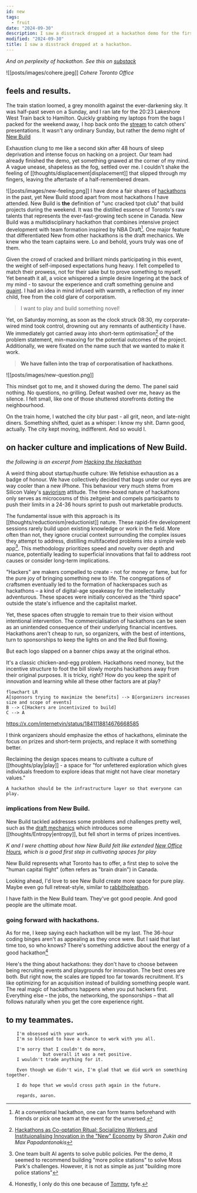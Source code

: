 ```yaml
---
id: new
tags:
  - fruit
date: "2024-09-30"
description: I saw a disstrack dropped at a hackathon demo for the first time. And on perplexity of hackathon.
modified: "2024-09-30"
title: I saw a disstrack dropped at a hackathon.
---
```


_And on perplexity of hackathon. See this on [substack](https://open.substack.com/pub/livingalone/p/i-saw-a-disstrack-dropped-at-a-hackathon?r=1z8i4s&utm_campaign=post&utm_medium=web&showWelcomeOnShare=true)_

![[posts/images/cohere.jpeg]]
_Cohere Toronto Office_

## feels and results.

The train station loomed, a grey monolith against the ever-darkening sky. It was half-past seven on a Sunday, and I ran late for the 20:23 Lakeshore West Train back to Hamilton. Quickly grabbing my laptops from the bags I packed for the weekend away, I hop back onto the [stream](https://x.com/i/broadcasts/1OwxWNvzRejJQ) to catch others' presentations. It wasn't any ordinary Sunday, but rather the demo night of [New Build](https://x.com/newsystems_/status/1828455648377327976)

Exhaustion clung to me like a second skin after 48 hours of sleep deprivation and intense focus on hacking on a project. Our team had already finished the demo, yet something gnawed at the corner of my mind. A vague unease, shapeless as the fog, settled over me. I couldn't shake the feeling of [[thoughts/displacement|displacement]] that slipped through my fingers, leaving the aftertaste of a half-remembered dream.

![[posts/images/new-feeling.png]]
I have done a fair shares of [hackathons](https://jzhao.xyz/posts/hackathons) in the past, yet New Build stood apart from most hackathons I have attended. New Build is **the** definition of "unc cracked tpot club"  that build projects during the weekend. It was the distilled essence of Toronto's raw talents that represents the ever-fast-growing tech scene in Canada. New Build was a multidisciplinary hackathon that combines intensive project development with team formation inspired by NBA Draft[^1]. One major feature that differentiated New from other hackathons is the draft mechanics. We knew who the team captains were. Lo and behold, yours truly was one of them.

Given the crowd of cracked and brilliant minds participating in this event, the weight of self-imposed expectations hung heavy. I felt compelled to match their prowess, not for their sake but to prove something to myself.
Yet beneath it all, a voice whispered a simple desire lingering at the back of my mind - to savour the experience and craft something genuine and [quaint](https://maggieappleton.com/folk-interfaces). I had an idea in mind infused with warmth, a reflection of my inner child, free from the cold glare of corporatism.

> I want to play and build something novel!

Yet, on Saturday morning, as soon as the clock struck 08:30, my corporate-wired mind took control, drowning out any remnants of authenticity I have. We immediately got carried away into short-term optimisation[^2] of the problem statement, min-maxxing for the potential outcomes of the project. Additionally, we were fixated on the name such that we wanted to make it work.

> **We have fallen into the trap of corporatisation of hackathons**.

![[posts/images/new-question.png]]

This mindset got to me, and it showed during the demo. The panel said nothing. No questions, no grilling. Defeat washed over me, heavy as the silence. I felt small, like one of those shuttered storefronts dotting the neighbourhood.

On the train home, I watched the city blur past - all grit, neon, and late-night diners. Something shifted, quiet as a whisper: I know my shit. Damn good, actually. The city kept moving, indifferent. And so would I.

## on hacker culture and implications of New Build.

_the following is an excerpt from [Hacking the Hackathon](https://jzhao.xyz/posts/hackathons)_

A weird thing about startup/hustle culture: We fetishise exhaustion as a badge of honour. We have collectively decided that bags under our eyes are way cooler than a new iPhone.
This behaviour very much stems from Silicon Valey's [saviorism](https://stanforddaily.com/2018/02/16/silicon-valleys-saviorism-problem/) attitude.
The time-boxed nature of hackathons only serves as microcosms of this zeitgeist and compels participants to push their limits in a 24-36 hours sprint to push out marketable products.

The fundamental issue with this approach is its [[thoughts/reductionism|reductionist]] nature. These rapid-fire development sessions
rarely build upon existing knowledge or work in the field. More often than not, they ignore crucial context
surrounding the complex issues they attempt to address, distilling multifaceted problems into a simple web app[^3].
This methodology prioritizes speed and novelty over depth and nuance, potentially leading to superficial innovations that fail to address root causes or consider long-term implications.

"Hackers" are makers compelled to create - not for money or fame, but for the pure joy of bringing something new to life. The congregations of craftsmen eventually led to the formation of hackerspaces such as hackathons – a kind of digital-age speakeasy for the intellectually adventurous. These spaces were initially conceived as the "third space" outside the state's influence and the capitalist market.

Yet, these spaces often struggle to remain true to their vision without intentional intervention. The commercialisation of hackathons can be seen as an unintended consequence of their underlying financial incentives. Hackathons aren't cheap to run, so organizers, with the best of intentions, turn to sponsorships to keep the lights on and the Red Bull flowing.

But each logo slapped on a banner chips away at the original ethos.

It's a classic chicken-and-egg problem.
Hackathons need money, but the incentive structure to foot the bill slowly morphs hackathons away from their original purposes.
It is tricky, right? How do you keep the spirit of innovation and learning while all these other factors are at play?

```mermaid
flowchart LR
A[sponsors trying to maximize the benefits] --> B[organizers increases size and scope of events]
B --> C[Hackers are incentivized to build]
C --> A
```

https://x.com/internetvin/status/1841118814676668585

I think organizers should emphasize the ethos of hackathons, eliminate the focus on prizes and short-term projects, and replace it with something better.

Reclaiming the design spaces means to cultivate a culture of [[thoughts/play|play]] - a space for "for unfettered exploration which gives individuals freedom to explore ideas that might not have clear monetary values."

```poetry
A hackathon should be the infrastructure layer so that everyone can play.
```

### implications from New Build.

New Build tackled addresses some problems and challenges pretty well, such as the [draft mechanics](https://x.com/aarnphm_/status/1839714935963607405) which introduces some [[thoughts/Entropy|entropy]], but fell short in terms of prizes incentives.

_K and I were chatting about how New Build felt like extended [New Office Hours](https://x.com/aarnphm_/status/1775641922029162773), which is a good first step in cultivating spaces for play_

New Build represents what Toronto has to offer, a first step to solve the "human capital flight" (often refers as "brain drain") in Canada.

Looking ahead, I'd love to see New Build create more space for pure play. Maybe even go full retreat-style, similar to [rabbitholeathon](https://www.rabbitholeathon.com/).

I have faith in the New Build team. They've got good people. And good people are the ultimate moat.

### going forward with hackathons.

As for me, I keep saying each hackathon will be my last.
The 36-hour coding binges aren't as appealing as they once were.
But I said that last time too, so who knows? There's something addictive about the energy of a good hackathon[^4]

Here's the thing about hackathons: they don't have to choose between being recruiting events and playgrounds for innovation.
The best ones are both. But right now, the scales are tipped too far towards recruitment. It's like optimizing for an
acquisition instead of building something people want. The real magic of hackathons happens when you put hackers first.
Everything else – the jobs, the networking, the sponsorships – that all follows naturally when you get the core experience right.

## to my teammates.

```poetry
    I'm obsessed with your work.
    I'm so blessed to have a chance to work with you all.

    I'm sorry that I couldn't do more,
              but overall it was a net positive.
    I wouldn't trade anything for it.

    Even though we didn't win, I'm glad that we did work on something together.

    I do hope that we would cross path again in the future.

    regards, aaron.
```

[^1]: At a conventional hackathon, one can form teams beforehand with friends or pick one team at the event for the unversed.

[^2]: [Hackathons as Co-optation Ritual: Socializing Workers and Instituionalising Innovation in the "New" Economy](https://academicworks.cuny.edu/cgi/viewcontent.cgi?article=1575&context=gc_pubs) by _Sharon Zukin and Max Papadantonakis_

[^3]: One team built AI agents to solve public policies. Per the demo, it seemed to recommend building "more police stations" to solve Moss Park's challenges. However, it is not as simple as just "building more police stations"

[^4]: Honestly, I only do this one because of [Tommy](https://tommytrinh.me/), tyfe.
